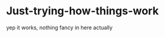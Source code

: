 Just-trying-how-things-work
===========================

yep it works, nothing fancy in here actually
